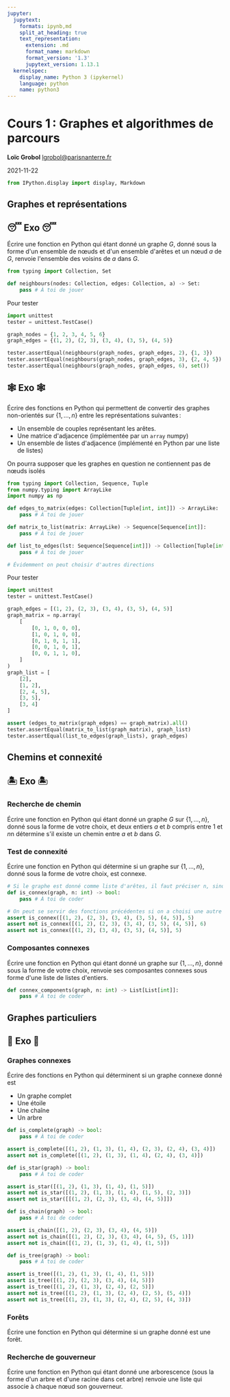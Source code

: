 ```yaml
---
jupyter:
  jupytext:
    formats: ipynb,md
    split_at_heading: true
    text_representation:
      extension: .md
      format_name: markdown
      format_version: '1.3'
      jupytext_version: 1.13.1
  kernelspec:
    display_name: Python 3 (ipykernel)
    language: python
    name: python3
---
```


<!-- LTeX: language=fr -->
<!-- #region slideshow={"slide_type": "slide"} -->
Cours 1 : Graphes et algorithmes de parcours
============================================

**Loïc Grobol** [<lgrobol@parisnanterre.fr>](mailto:lgrobol@parisnanterre.fr)

2021-11-22
<!-- #endregion -->

```python
from IPython.display import display, Markdown
```

## Graphes et représentations

## 😴 Exo 😴

Écrire une fonction en Python qui étant donné un graphe $G$, donné sous la forme d'un ensemble de
nœuds et d'un ensemble d'arêtes et un nœud $a$ de $G$, renvoie l'ensemble des voisins de $a$ dans
$G$.


```python
from typing import Collection, Set

def neighbours(nodes: Collection, edges: Collection, a) -> Set:
    pass # À toi de jouer
```

Pour tester

```python
import unittest
tester = unittest.TestCase()

graph_nodes = {1, 2, 3, 4, 5, 6}
graph_edges = {(1, 2), (2, 3), (3, 4), (3, 5), (4, 5)}

tester.assertEqual(neighbours(graph_nodes, graph_edges, 2), {1, 3})
tester.assertEqual(neighbours(graph_nodes, graph_edges, 3), {2, 4, 5})
tester.assertEqual(neighbours(graph_nodes, graph_edges, 6), set())
```

## 🕸️ Exo 🕸️

Écrire des fonctions en Python qui permettent de convertir des graphes non-orientés sur $\{1, …,
n\}$ entre les représentations suivantes :

- Un ensemble de couples représentant les arêtes.
- Une matrice d'adjacence (implémentée par un `array` numpy)
- Un ensemble de listes d'adjacence (implémenté en Python par une liste de listes)

On pourra supposer que les graphes en question ne contiennent pas de nœuds isolés

```python
from typing import Collection, Sequence, Tuple
from numpy.typing import ArrayLike
import numpy as np

def edges_to_matrix(edges: Collection[Tuple[int, int]]) -> ArrayLike:
    pass # À toi de jouer

def matrix_to_list(matrix: ArrayLike) -> Sequence[Sequence[int]]:
    pass # À toi de jouer

def list_to_edges(lst: Sequence[Sequence[int]]) -> Collection[Tuple[int, int]]:
    pass # À toi de jouer

# Évidemment on peut choisir d'autres directions
```

Pour tester

```python
import unittest
tester = unittest.TestCase()

graph_edges = [(1, 2), (2, 3), (3, 4), (3, 5), (4, 5)]
graph_matrix = np.array(
    [
        [0, 1, 0, 0, 0],
        [1, 0, 1, 0, 0],
        [0, 1, 0, 1, 1],
        [0, 0, 1, 0, 1],
        [0, 0, 1, 1, 0],
    ]
)
graph_list = [
    [2],
    [1, 2],
    [2, 4, 5],
    [3, 5],
    [3, 4]
]

assert (edges_to_matrix(graph_edges) == graph_matrix).all()
tester.assertEqual(matrix_to_list(graph_matrix), graph_list)
tester.assertEqual(list_to_edges(graph_lists), graph_edges)
```

## Chemins et connexité

## 🏝️ Exo 🏝️

### Recherche de chemin

Écrire une fonction en Python qui étant donné un graphe $G$ sur $\{1, …, n\}$, donné sous la forme
de votre choix, et deux entiers $a$ et $b$ compris entre $1$ et $n$n détermine s'il existe un chemin
entre $a$ et $b$ dans $G$.

### Test de connexité

Écrire une fonction en Python qui détermine si un graphe sur $\{1, …, n\}$, donné sous la forme de
votre choix, est connexe.

```python
# Si le graphe est donné comme liste d'arêtes, il faut préciser n, sinon, ce n'est pas la peine
def is_connex(graph, n: int) -> bool:
    pass # À toi de coder
```

```python
# On peut se servir des fonctions précédentes si on a choisi une autre représentation
assert is_connex([(1, 2), (2, 3), (3, 4), (3, 5), (4, 5)], 5)
assert not is_connex([(1, 2), (2, 3), (3, 4), (3, 5), (4, 5)], 6)
assert not is_connex([(1, 2), (3, 4), (3, 5), (4, 5)], 5)
```

### Composantes connexes

Écrire une fonction en Python qui étant donné un graphe sur $\{1, …, n\}$, donné sous la forme de
votre choix, renvoie ses composantes connexes sous forme d'une liste de listes d'entiers.

```python
def connex_components(graph, n: int) -> List[List[int]]:
    pass # À toi de coder
```

## Graphes particuliers

## 🌳 Exo 🌳

### Graphes connexes

Écrire des fonctions en Python qui déterminent si un graphe connexe donné est

- Un graphe complet
- Une étoile
- Une chaîne
- Un arbre

```python
def is_complete(graph) -> bool:
    pass # À toi de coder
```

```python
assert is_complete([(1, 2), (1, 3), (1, 4), (2, 3), (2, 4), (3, 4)])
assert not is_complete([(1, 2), (1, 3), (1, 4), (2, 4), (3, 4)])
```

```python
def is_star(graph) -> bool:
    pass # À toi de coder
```

```python
assert is_star([(1, 2), (1, 3), (1, 4), (1, 5)])
assert not is_star([(1, 2), (1, 3), (1, 4), (1, 5), (2, 3)])
assert not is_star([[(1, 2), (2, 3), (3, 4), (4, 5)]])
```

```python
def is_chain(graph) -> bool:
    pass # À toi de coder
```

```python
assert is_chain([(1, 2), (2, 3), (3, 4), (4, 5)])
assert not is_chain([(1, 2), (2, 3), (3, 4), (4, 5), (5, 1)])
assert not is_chain([(1, 2), (1, 3), (1, 4), (1, 5)])
```

```python
def is_tree(graph) -> bool:
    pass # À toi de coder
```

```python
assert is_tree([(1, 2), (1, 3), (1, 4), (1, 5)])
assert is_tree([(1, 2), (2, 3), (3, 4), (4, 5)])
assert is_tree([(1, 2), (1, 3), (2, 4), (2, 5)])
assert not is_tree([(1, 2), (1, 3), (2, 4), (2, 5), (5, 4)])
assert not is_tree([(1, 2), (1, 3), (2, 4), (2, 5), (4, 3)])
```

### Forêts

Écrire une fonction en Python qui détermine si un graphe donné est une forêt.

### Recherche de gouverneur

Écrire une fonction en Python qui étant donné une arborescence (sous la forme d'un arbre et d'une
racine dans cet arbre) renvoie une liste qui associe à chaque nœud son gouverneur.
